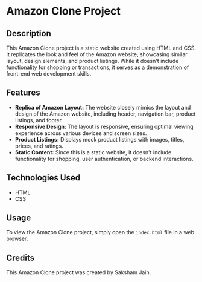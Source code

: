 # Amazon Clone Project

## Description

This Amazon Clone project is a static website created using HTML and CSS. It replicates the look and feel of the Amazon website, showcasing similar layout, design elements, and product listings. While it doesn't include functionality for shopping or transactions, it serves as a demonstration of front-end web development skills.

## Features

- **Replica of Amazon Layout:** The website closely mimics the layout and design of the Amazon website, including header, navigation bar, product listings, and footer.
- **Responsive Design:** The layout is responsive, ensuring optimal viewing experience across various devices and screen sizes.
- **Product Listings:** Displays mock product listings with images, titles, prices, and ratings.
- **Static Content:** Since this is a static website, it doesn't include functionality for shopping, user authentication, or backend interactions.

## Technologies Used

- HTML
- CSS

## Usage

To view the Amazon Clone project, simply open the `index.html` file in a web browser.

## Credits

This Amazon Clone project was created by Saksham Jain.

